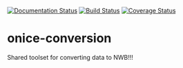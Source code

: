[![Documentation Status](https://readthedocs.org/projects/onice-conversion/badge/?version=latest)](https://onice-conversion.readthedocs.io/en/latest/?badge=latest)
[![Build Status](https://travis-ci.com/o-nice/onice-conversion.svg?branch=main)](https://travis-ci.com/o-nice/onice-conversion)
[![Coverage Status](https://coveralls.io/repos/github/o-nice/onice-conversion/badge.svg?branch=main)](https://coveralls.io/github/o-nice/onice-conversion?branch=main)


# onice-conversion
Shared toolset for converting data to NWB!!!
